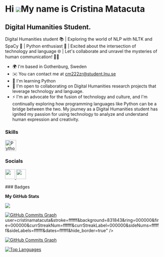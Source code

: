 Hi ![](https://user-images.githubusercontent.com/18350557/176309783-0785949b-9127-417c-8b55-ab5a4333674e.gif)My name is Cristina Matacuta
=========================================================================================================================================

Digital Humanities Student.
---------------------------

Digital Humanities student 📚 | Exploring the world of NLP with NLTK and SpaCy 💬 | Python enthusiast 🐍 | Excited about the intersection of technology and language 🌐 | Let's collaborate and unravel the mysteries of human communication! 👩‍💻

* 🌍  I'm based in Gothenburg, Sweden
* ✉️  You can contact me at [cm222zr@student.lnu.se](mailto:cm222zr@student.lnu.se)
* 🧠  I'm learning Python
* 🤝  I'm open to collaborating on Digital Humanities research projects that leverage technology and language.
* ⚡  I'm an advocate for the fusion of technology and culture, and I'm continually exploring how programming languages like Python can be a bridge between the two. My journey as a Digital Humanities student has ignited my passion for using technology to analyze and understand human expression and creativity.

### Skills

<p align="left">
<a href="https://www.python.org/" target="_blank" rel="noreferrer"><img src="https://raw.githubusercontent.com/danielcranney/readme-generator/main/public/icons/skills/python-colored.svg" width="36" height="36" alt="Python" /></a>
</p>

### Socials

<p align="left"> <a href="https://www.github.com/cristinamatacuta" target="_blank" rel="noreferrer"> <picture> <source media="(prefers-color-scheme: dark)" srcset="https://raw.githubusercontent.com/danielcranney/readme-generator/main/public/icons/socials/github-dark.svg" /> <source media="(prefers-color-scheme: light)" srcset="https://raw.githubusercontent.com/danielcranney/readme-generator/main/public/icons/socials/github.svg" /> <img src="https://raw.githubusercontent.com/danielcranney/readme-generator/main/public/icons/socials/github.svg" width="32" height="32" /> </picture> </a> <a href="https://www.linkedin.com/in/alexandra-cristina-mătăcuță-5569a4201" target="_blank" rel="noreferrer"> <picture> <source media="(prefers-color-scheme: dark)" srcset="https://raw.githubusercontent.com/danielcranney/readme-generator/main/public/icons/socials/linkedin-dark.svg" /> <source media="(prefers-color-scheme: light)" srcset="https://raw.githubusercontent.com/danielcranney/readme-generator/main/public/icons/socials/linkedin.svg" /> <img src="https://raw.githubusercontent.com/danielcranney/readme-generator/main/public/icons/socials/linkedin.svg" width="32" height="32" /> </picture> </a></p>
### Badges

<b>My GitHub Stats</b>

<a href="http://www.github.com/cristinamatacuta"><img src="https://github-readme-streak-stats.herokuapp.com/?user=cristinamatacuta&stroke=ffffff&background=831843&ring=ffffff&fire=ffffff&currStreakNum=ffffff&currStreakLabel=ffffff&sideNums=ffffff&sideLabels=ffffff&dates=ffffff&hide_border=true" /></a>

<a href="http://www.github.com/cristinamatacuta"><img src="https://github-readme-activity-graph.cyclic.app/graph?username=cristinamatacuta&bg_color=831843&color=ffffff&line=ffffff&point=ffffff&area_color=831843&area=true&hide_border=true&custom_title=GitHub%20Commits%20Graph" alt="GitHub Commits Graph" /></a>user=cristinamatacuta&stroke=ffffff&background=831843&ring=000000&fire=000000&currStreakNum=ffffff&currStreakLabel=000000&sideNums=ffffff&sideLabels=ffffff&dates=ffffff&hide_border=true" /></a>

<a href="http://www.github.com/cristinamatacuta"><img src="https://github-readme-activity-graph.cyclic.app/graph?username=cristinamatacuta&bg_color=831843&color=ffffff&line=ffffff&point=ffffff&area_color=831843&area=true&hide_border=true&custom_title=GitHub%20Commits%20Graph" alt="GitHub Commits Graph" /></a>

<a href="https://github.com/cristinamatacuta" align="left"><img src="https://github-readme-stats.vercel.app/api/top-langs/?username=cristinamatacuta&langs_count=10&title_color=000000&text_color=ffffff&icon_color=ffffff&bg_color=831843&hide_border=true&locale=en&custom_title=Top%20%Languages" alt="Top Languages" /></a>
